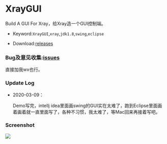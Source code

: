 # XrayGUI
Build A GUI For Xray，给Xray造一个GUI控制端。

* Keyword:`XrayGUI`,`xray`,`jdk1.8`,`swing`,`eclipse`

* Download:[releases](https://github.com/TheKingOfDuck/XrayGUI/releases/tag/0.1)

### Bug及意见收集:[issues](https://github.com/TheKingOfDuck/XrayGUI/issues)

直接加我wx也行。

### Update Log

* 2020-03-09：

  Demo写完，intellj idea里面画swing的GUI实在太难了，跑到Eclipse里面画着画着就一直里面写了，各种不习惯，我太难了，等Mac回来再接着写吧。
  
 ### Screenshot

![](https://raw.githubusercontent.com/TheKingOfDuck/XrayGUI/master/images/screenshot.png)
